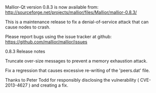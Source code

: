 Mallior-Qt version 0.8.3 is now available from:
  http://sourceforge.net/projects/mallior/files/Mallior/mallior-0.8.3/

This is a maintenance release to fix a denial-of-service attack that
can cause nodes to crash.

Please report bugs using the issue tracker at github:
  https://github.com/mallior/mallior/issues

0.8.3 Release notes

Truncate over-size messages to prevent a memory exhaustion attack.

Fix a regression that causes excessive re-writing of the 'peers.dat' file.


Thanks to Peter Todd for responsibly disclosing the vulnerability
( CVE-2013-4627 ) and creating a fix.
